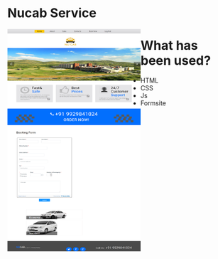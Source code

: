 # Nucab Service
<img src="https://github.com/birensharma/NucabWeb/blob/master/images/Screen.png" width="300" height="500" align="left"> 
<h1>What has been used?</h1>
<ul>
  <li>HTML</li>
  <li>CSS</li>
  <li>Js</li>
  <li>Formsite</li>
 <ul>

